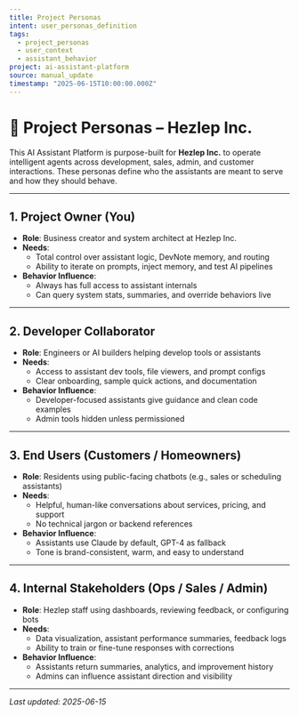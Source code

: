 ```yaml
---
title: Project Personas
intent: user_personas_definition
tags:
  - project_personas
  - user_context
  - assistant_behavior
project: ai-assistant-platform
source: manual_update
timestamp: "2025-06-15T10:00:00.000Z"
---
```


# 👥 Project Personas – Hezlep Inc.

This AI Assistant Platform is purpose-built for **Hezlep Inc.** to operate intelligent agents across development, sales, admin, and customer interactions. These personas define who the assistants are meant to serve and how they should behave.

---

## 1. Project Owner (You)

- **Role**: Business creator and system architect at Hezlep Inc.
- **Needs**:
  - Total control over assistant logic, DevNote memory, and routing
  - Ability to iterate on prompts, inject memory, and test AI pipelines
- **Behavior Influence**:
  - Always has full access to assistant internals
  - Can query system stats, summaries, and override behaviors live

---

## 2. Developer Collaborator

- **Role**: Engineers or AI builders helping develop tools or assistants
- **Needs**:
  - Access to assistant dev tools, file viewers, and prompt configs
  - Clear onboarding, sample quick actions, and documentation
- **Behavior Influence**:
  - Developer-focused assistants give guidance and clean code examples
  - Admin tools hidden unless permissioned

---

## 3. End Users (Customers / Homeowners)

- **Role**: Residents using public-facing chatbots (e.g., sales or scheduling assistants)
- **Needs**:
  - Helpful, human-like conversations about services, pricing, and support
  - No technical jargon or backend references
- **Behavior Influence**:
  - Assistants use Claude by default, GPT-4 as fallback
  - Tone is brand-consistent, warm, and easy to understand

---

## 4. Internal Stakeholders (Ops / Sales / Admin)

- **Role**: Hezlep staff using dashboards, reviewing feedback, or configuring bots
- **Needs**:
  - Data visualization, assistant performance summaries, feedback logs
  - Ability to train or fine-tune responses with corrections
- **Behavior Influence**:
  - Assistants return summaries, analytics, and improvement history
  - Admins can influence assistant direction and visibility

---

_Last updated: 2025-06-15_
